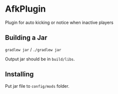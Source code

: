 # AfkPlugin
Plugin for auto kicking or notice when inactive players

## Building a Jar

`gradlew jar` / `./gradlew jar`

Output jar should be in `build/libs`.

## Installing

Put jar file to `config/mods` folder.
